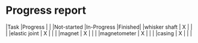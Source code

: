 # Progress report

|Task              |Progress                            |
|                  |Not-started  |In-Progress  |Finished|
|whisker shaft     |     X       |             |        |
|elastic joint     |     X       |             |        |
|magnet            |     X       |             |        |
|magnetometer      |     X       |             |        |
|casing            |     X       |             |        |


